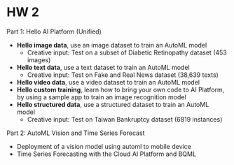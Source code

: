 # HW 2 

Part 1: Hello AI Platform (Unified) 
- **Hello image data**, use an image dataset to train an AutoML model
  * Creative input: Test on a subset of Diabetic Retinopathy dataset (453 images)
- **Hello text data**, use a text dataset to train an AutoML model
  * Creative input: Test on Fake and Real News dataset (38,639 texts)
- **Hello video data**, use a video dataset to train an AutoML model
- **Hello custom training**, learn how to bring your own code to AI Platform, by using a sample app to train an image recognition model
- **Hello structured data**, use a structured dataset to train an AutoML model
  * Creative input: Test on Taiwan Bankruptcy dataset (6819 instances)

Part 2: AutoML Vision and Time Series Forecast
- Deployment of a vision model using automl to mobile device
- Time Series Forecasting with the Cloud AI Platform and BQML

